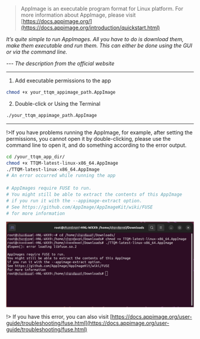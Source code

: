 > AppImage is an executable program format for Linux platform. For more information about AppImage, please visit [https://docs.appimage.org/](https://docs.appimage.org/introduction/quickstart.html)

_It’s quite simple to run AppImages. All you have to do is download them, make them executable and run them. This can either be done using the GUI or via the command line._

_--- *The description from the official website*_

---

1. Add executable permissions to the app

```bash
chmod +x your_ttqm_appimage_path.AppImage
```

2. Double-click or Using the Terminal

```bash
./your_ttqm_appimage_path.AppImage
```

---

!>If you have problems running the AppImage, for example, after setting the permissions, you cannot open it by double-clicking, please use the command line to open it, and do something according to the error output.

```bash
cd /your_ttqm_app_dir/
chmod +x TTQM-latest-linux-x86_64.AppImage
./TTQM-latest-linux-x86_64.AppImage
# An error occurred while running the app

# AppImages require FUSE to run.
# You might still be able to extract the contents of this AppImage
# if you run it with the --appimage-extract option.
# See https://github.com/AppImage/AppImageKit/wiki/FUSE
# for more information

```

![Error](_media/how-to-run-an-appimage/1.jpg ':size=600')

!> If you have this error, you can also visit [https://docs.appimage.org/user-guide/troubleshooting/fuse.html](https://docs.appimage.org/user-guide/troubleshooting/fuse.html)
